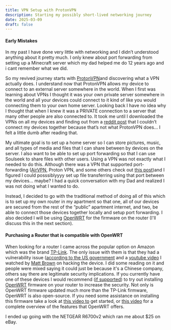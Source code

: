```yaml
---
title: VPN Setup with ProtonVPN
description: Starting my possibly short-lived networking journey
date: 2025-03-09
draft: false
---
```

#### Early Mistakes
In my past I have done very little with networking and I didn’t understood anything about it pretty much. I only knew about port forwarding from setting up a Minecraft server which my dad helped me do 12 years ago and i cant remember what we did.

So my revived journey starts with [ProtonVPN](https://protonvpn.com/)and discovering what a VPN actually does. I understand now that ProtonVPN allows my device to connect to an external server somewhere in the world. When I first was learning about VPNs I thought it was your own private server somewhere in the world and all your devices could connect to it kind of like you would connecting them to your own home server. Looking back I have no idea why I thought that when I knew it was a PRIVATE connection to a server that many other people are also connected to. It took me until I downloaded the VPNs on all my devices and finding out from a [reddit post](https://www.reddit.com/r/ProtonVPN/s/F4OaqhGNAl) that I couldn’t connect my devices together because that’s not what ProtonVPN does… I felt a little dumb after reading that. 

My ultimate goal is to set up a home server so I can store pictures, music, and all types of media and files that I can share between by devices on the server. I also want to be able to set up port forwarding so that I can use Soulseek to share files with other users. Using a VPN was not exactly what I needed to do this. Although there was a VPN that supported port-forwarding ([AirVPN](https://airvpn.org/), Proton VPN, and some others check out [this post](https://www.reddit.com/r/TheVpnEng/s/vrBWHlNFJb))and I figured I could posssiblyyyy set up file transferring using that port between my devices… maybe? I had a quick conversation with my Dad and realized I was not doing what I wanted to do.

Instead, I decided to go with the traditional method of doing all of this which is to set up my own router in my apartment so that one, all of our devices are secured from the rest of the “public” apartment internet, and two, be able to connect those devices together locally and setup port forwarding. I also decided I will be using [OpenWRT](https://openwrt.org/) for the firmware on the router (I'll discuss this in the next section).
#### Purchasing a Router that is compatible with OpenWRT
When looking for a router I came across the popular option on Amazon which was the brand [TP-Link](https://www.tp-link.com/us/). The only issue with them is that they had a vulnerability issue ([according to the US government](https://www.wired.com/story/tp-link-router-ban-investigation/) and a [youtube video](https://www.youtube.com/watch?v=clESYc9BDvc&ab_channel=MattBrown) I watched by [Matt Brown](https://www.youtube.com/@mattbrwn) on hacking the device. I did some reading on it and people were mixed saying it could just be because it's a Chinese company, others say there are legitimate security implications. If you currently have one of these devices I would recommend ([if supported](https://openwrt.org/supported_devices)) to try out installing [OpenWRT](https://openwrt.org/downloads) firmware on your router to increase the security. Not only is OpenWRT firmware updated much more than the TP-Link firmware, OpenWRT is also open-source. If you need some assistance on installing this firmware take a look at [this video to](https://www.youtube.com/watch?v=pa7VhElcExI&t=86s&ab_channel=Krisseck) get started, or [this video](https://www.youtube.com/watch?v=7cxiYmn3OTU&t=190s&ab_channel=VanTechCorner) for a complete overview of the features that OpenWRT offers.

I ended up going with the NETGEAR R6700v2 which ran me about $25 on eBay.
